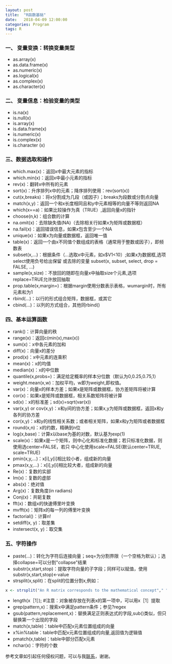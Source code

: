 ```yaml
---
layout: post
title:  "R函数基础"
date:   2018-04-09 12:00:00
categories: Program
tags: R
---
```


### 一、 变量变换：转换变量类型

* as.array(x)
* as.data.frame(x)
* as.numeric(x)
* as.logical(x)
* as.complex(x)
* as.character(x)

### 二、 变量信息：检验变量的类型

* is.na(x)
* is.null(x)
* is.array(x)
* is.data.frame(x)
* is.numeric(x)
* is.complex(x)
* is.character (x)


### 三、数据选取和操作

* which.max(x)：返回x中最大元素的指标
* which.min(x)：返回x中最小元素的指标
* rev(x)：翻转x中所有的元素
* sort(x)：升序排列x中的元素；降序排列使用：rev(sort(x))
* cut(x,breaks)：将x分割成为几段（或因子）；breaks为段数或分割点向量
* match(x,y)：返回一个和x长度相同且和y中元素相等的向量不等则返回NA
* which(x==a)：如果比较操作为真（TRUE）,返回向量x的指针
* choose(n,k)：组合数的计算
* na.omit(x)：去除缺失值(NA)（去除相关行如果x为矩阵或数据框）
* na.fail(x)：返回错误信息，如果x包含至少一个NA
* unique(x)：如果x为向量或数据框，返回唯一值
* table(x)：返回一个由x不同值个数组成的表格（通常用于整数或因子），即频数表
* subset(x,...)：根据条件（...选取x中元素，如x$V1<10）;如果x为数据框,选项select使用负号给出保留 或去除的变量 subset(x, subset, select, drop = FALSE, ...)
* sample(x,size)：不放回的随即在向量x中抽取size个元素,选项replace=TRUE允许放回抽取
* prop.table(x,margin=)：根据margin使用分数表示表格，wumargin时，所有元素和为1
* rbind(...)：以行的形式组合矩阵，数据框，或其它
* cbind(...)：以列的方式组合，其他同rbind()


### 四、基本运算函数
* rank()：计算向量的秩
* range(x)：返回c(min(x),max(x))
* sum(x)：x中各元素的加和
* diff(x)：向量x的差分
* prod(x)：x中元素的连乘积
* mean(x)：x的均值
* median(x)：x的中位数
* quantile(x,probs=)：满足给定概率的样本分位数（默认为0,0.25,0.75,1）
* weight.mean(x,w)：加权平均，w即为weight,即权值。
* var(x)：向量x的样本方差；如果x是矩阵或数据框，协方差矩阵将被计算 
* cor(x)：如果x是矩阵或数据框，相关系数矩阵将被计算
* sd(x)：x的标准差；sd(x)=sqrt(var(x))
* var(x,y) or cov(x,y)：x和y间的协方差；如果x,y为矩阵或数据框，返回x和y各列的协方差
* cor(x,y)：x和y的线性相关系数；或者相关矩阵，如果x和y为矩阵或者数据框
* round(x,n)：x的约数，精确到n位
* log(x,base)：计算x以base为基的对数，默认基为exp(1)
* scale(x)：如果x是一个矩阵，则中心化和标准化数据；若只标准化数据，则使用选center=FALSE，若只 中心化使用scale=FALSE(默认center=TRUE, scale=TRUE)
* pmin(x,y,...)：x[i],y[i]相比较小者，组成新的向量
* pmax(x,y,...)：x[i],y[i]相比较大者，组成新的向量
* Re(x)：复数的实部
* Im(x)：复数的虚部
* abs(x)：绝对值
* Arg(x)：复数角度(in radians)
* Conj(x)：共轭复数
* fft(x)：数组x的快速傅里叶变换
* mvfft(x)：矩阵x的每一列的傅里叶变换
* factorial()：计算n!
* setdiff(x, y)：取差集
* instersect(x, y)：取交集


### 五、字符操作
* paste(...)：转化为字符后连接向量；seq=为分割界限（一个空格为默认）；选择collapse=可以分割"collapse"结果
* substr(x,start,stop)：提取字符向量的子字段；同样可以赋值，使用substr(x,start,stop)<-value
* strsplit(x,split)：在split的位置分割x,例如：

```R
x <- strsplit("An R matrix corresponds to the mathematical concept"," ")
```


* length(x［1］); #注意：对象被存放在列表x的第一项中，可以用x［1］提取
* grep(pattern,x)：搜索x中满足pattern条件；参见?regex
* gsub(pattern,replacement,x)：替换满足正则表达式的字段,sub()类似，但只替换第一个出现的字段
* match(x,table)：table中匹配x元素位置组成的向量
* x%in%table：table中匹配x元素位置组成的向量,返回值为逻辑值
* pmatch(x,table)：table中部分匹配x元素
* nchar(x)：字符的个数



参考文章如引起任何侵权问题，可以与我[联系](https://github.com/HuaZou/)，谢谢。
